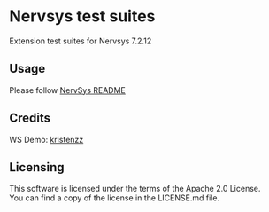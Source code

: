 # Nervsys test suites

Extension test suites for Nervsys 7.2.12


## Usage

Please follow [NervSys README](https://github.com/NervSys/NervSys/blob/master/README.md)


## Credits

WS Demo: [kristenzz](https://github.com/kristemZZ)  


## Licensing

This software is licensed under the terms of the Apache 2.0 License.  
You can find a copy of the license in the LICENSE.md file.